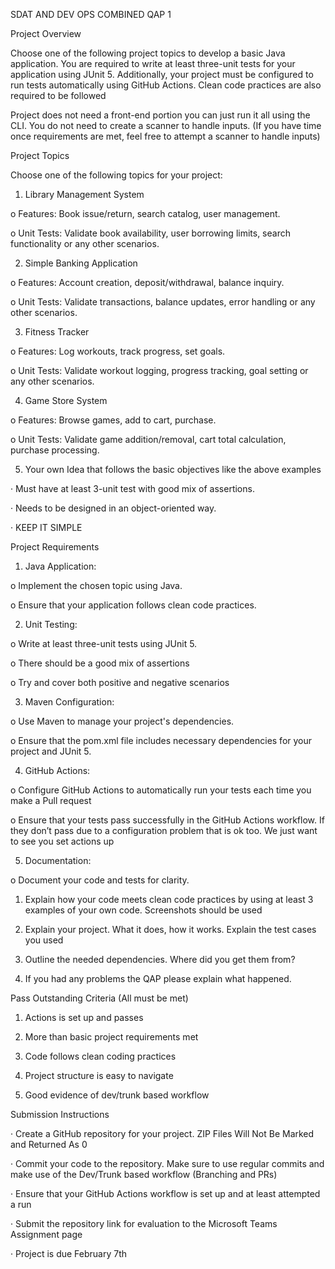 SDAT AND DEV OPS COMBINED QAP 1

Project Overview

Choose one of the following project topics to develop a basic Java application. You are required to write at least three-unit tests for your application using JUnit 5. Additionally, your project must be configured to run tests automatically using GitHub Actions. Clean code practices are also required to be followed

Project does not need a front-end portion you can just run it all using the CLI. You do not need to create a scanner to handle inputs. (If you have time once requirements are met, feel free to attempt a scanner to handle inputs)

Project Topics

Choose one of the following topics for your project:

1. Library Management System

o Features: Book issue/return, search catalog, user management.

o Unit Tests: Validate book availability, user borrowing limits, search functionality or any other scenarios.

2. Simple Banking Application

o Features: Account creation, deposit/withdrawal, balance inquiry.

o Unit Tests: Validate transactions, balance updates, error handling or any other scenarios.

3. Fitness Tracker

o Features: Log workouts, track progress, set goals.

o Unit Tests: Validate workout logging, progress tracking, goal setting or any other scenarios.

4. Game Store System

o Features: Browse games, add to cart, purchase.

o Unit Tests: Validate game addition/removal, cart total calculation, purchase processing.

5. Your own Idea that follows the basic objectives like the above examples

· Must have at least 3-unit test with good mix of assertions.

· Needs to be designed in an object-oriented way.

· KEEP IT SIMPLE

Project Requirements

1. Java Application:

o Implement the chosen topic using Java.

o Ensure that your application follows clean code practices.

2. Unit Testing:

o Write at least three-unit tests using JUnit 5.

o There should be a good mix of assertions

o Try and cover both positive and negative scenarios

3. Maven Configuration:

o Use Maven to manage your project's dependencies.

o Ensure that the pom.xml file includes necessary dependencies for your project and JUnit 5.

4. GitHub Actions:

o Configure GitHub Actions to automatically run your tests each time you make a Pull request

o Ensure that your tests pass successfully in the GitHub Actions workflow. If they don’t pass due to a configuration problem that is ok too. We just want to see you set actions up

5. Documentation:

o Document your code and tests for clarity.

1. Explain how your code meets clean code practices by using at least 3 examples of your own code. Screenshots should be used

2. Explain your project. What it does, how it works. Explain the test cases you used

3. Outline the needed dependencies. Where did you get them from?

4. If you had any problems the QAP please explain what happened.



Pass Outstanding Criteria (All must be met)

1. Actions is set up and passes

2. More than basic project requirements met

3. Code follows clean coding practices

4. Project structure is easy to navigate

5. Good evidence of dev/trunk based workflow

Submission Instructions

· Create a GitHub repository for your project. ZIP Files Will Not Be Marked and Returned As 0

· Commit your code to the repository. Make sure to use regular commits and make use of the Dev/Trunk based workflow (Branching and PRs)

· Ensure that your GitHub Actions workflow is set up and at least attempted a run

· Submit the repository link for evaluation to the Microsoft Teams Assignment page

· Project is due February 7th
